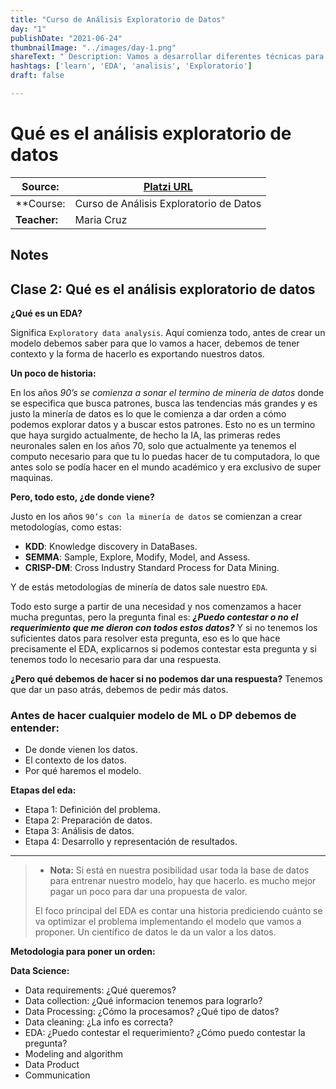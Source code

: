 ```yaml
---
title: "Curso de Análisis Exploratorio de Datos"
day: "1"
publishDate: "2021-06-24"
thumbnailImage: "../images/day-1.png"
shareText: " Description: Vamos a desarrollar diferentes técnicas para explorar, explicar y entender cuáles son los patrones que tienes en cualquier data set y cómo podemos empezar a plantear cualquier modelo de ML, para saber si son de valor o no son de valor o cómo hacer esta propuesta. "
hashtags: ['learn', 'EDA', 'analisis', 'Exploratorio']
draft: false

---
```


# Qué es el análisis exploratorio de datos

| Source:      | [Platzi URL](https://platzi.com/clases/2178-analisis-exploratorio-datos/34158-bienvenida-al-curso/) |
| ------------ | ------------------------------------------------------------ |
| **Course:    | Curso de Análisis Exploratorio de Datos                      |
| **Teacher:** | Maria Cruz                                                   |



## Notes 

## Clase 2: Qué es el análisis exploratorio de datos

**¿Qué es un EDA?**

Significa `Exploratory data analysis`. Aquí comienza todo, antes de crear un modelo debemos saber para que lo vamos a hacer, debemos de tener contexto y la forma de hacerlo es exportando nuestros datos.

**Un poco de historia:**

En los años *90’s se comienza a sonar el termino de minería de datos* donde se especifica que busca patrones, busca las tendencias más grandes y es justo la minería de datos es lo que le comienza a dar orden a cómo podemos explorar datos y a buscar estos patrones. Esto no es un termino que haya surgido actualmente, de hecho la IA, las primeras redes neuronales salen en los años 70, solo que actualmente ya tenemos el computo necesario para que tu lo puedas hacer de tu computadora, lo que antes solo se podía hacer en el mundo académico y era exclusivo de super maquinas.

**Pero, todo esto, ¿de donde viene?**

Justo en los años `90’s con la minería de datos` se comienzan a crear metodologías, como estas:

- **KDD**: Knowledge discovery in DataBases.
- **SEMMA**: Sample, Explore, Modify, Model, and Assess.
- **CRISP-DM**: Cross Industry Standard Process for Data Mining.

Y de estás metodologías de minería de datos sale nuestro `EDA`.

Todo esto surge a partir de una necesidad y nos comenzamos a hacer mucha preguntas, pero la pregunta final es: ***¿Puedo contestar o no el requerimiento que me dieron con todos estos datos?*** Y si no tenemos los suficientes datos para resolver esta pregunta, eso es lo que hace precisamente el EDA, explicarnos si podemos contestar esta pregunta y si tenemos todo lo necesario para dar una respuesta.

**¿Pero qué debemos de hacer si no podemos dar una respuesta?** Tenemos que dar un paso atrás, debemos de pedir más datos.

### Antes de hacer cualquier modelo de ML o DP debemos de entender:

- De donde vienen los datos.
- El contexto de los datos.
- Por qué haremos el modelo.

**Etapas del eda:**

- Etapa 1: Definición del problema.
- Etapa 2: Preparación de datos.
- Etapa 3: Análisis de datos.
- Etapa 4: Desarrollo y representación de resultados.

------

> - **Nota:** Si está en nuestra posibilidad usar toda la base de datos para entrenar nuestro modelo, hay que hacerlo. es mucho mejor pagar un poco para dar una propuesta de valor.
>
> El foco principal del EDA es contar una historia prediciendo cuánto se va optimizar el problema implementando el modelo que vamos a proponer. Un científico de datos le da un valor a los datos.



**Metodologia para poner un orden:**

**Data Science:**

- Data requirements: ¿Qué queremos?
- Data collection: ¿Qué informacion tenemos para lograrlo?
- Data Processing: ¿Cómo la procesamos? ¿Qué tipo de datos?
- Data cleaning: ¿La info es correcta?
- EDA: ¿Puedo contestar el requerimiento? ¿Cómo puedo contestar la pregunta?
- Modeling and algorithm
- Data Product
- Communication